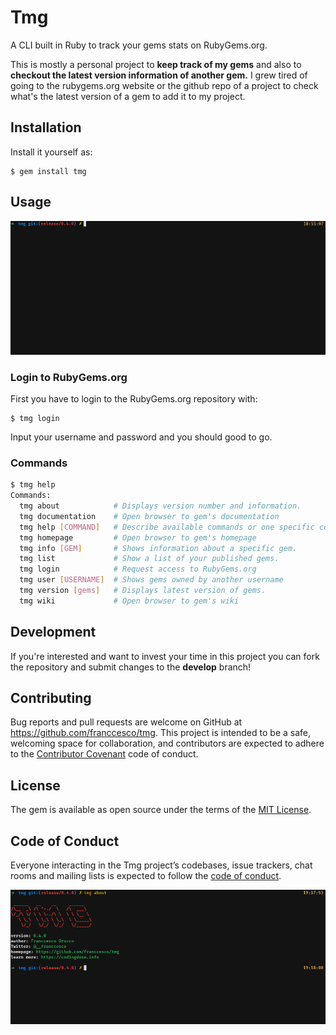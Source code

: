 # Tmg
A CLI built in Ruby to track your gems stats on RubyGems.org.

This is mostly a personal project to **keep track of my gems** and also to **checkout the latest version information of another gem.** I grew tired of going to the rubygems.org website or the github repo of a project to check what's the latest version of a gem to add it to my project.

## Installation

Install it yourself as:

    $ gem install tmg

## Usage
![TMG Usage](assets/tmg_usage.gif)

### Login to RubyGems.org
First you have to login to the RubyGems.org repository with:

    $ tmg login

Input your username and password and you should good to go.

### Commands
```sh
$ tmg help
Commands:
  tmg about            # Displays version number and information.
  tmg documentation    # Open browser to gem's documentation
  tmg help [COMMAND]   # Describe available commands or one specific command
  tmg homepage         # Open browser to gem's homepage
  tmg info [GEM]       # Shows information about a specific gem.
  tmg list             # Show a list of your published gems.
  tmg login            # Request access to RubyGems.org
  tmg user [USERNAME]  # Shows gems owned by another username
  tmg version [gems]   # Displays latest version of gems.
  tmg wiki             # Open browser to gem's wiki
```

## Development
If you're interested and want to invest your time in this project you can fork the repository and submit changes to the **develop** branch!

## Contributing

Bug reports and pull requests are welcome on GitHub at https://github.com/franccesco/tmg. This project is intended to be a safe, welcoming space for collaboration, and contributors are expected to adhere to the [Contributor Covenant](http://contributor-covenant.org) code of conduct.

## License

The gem is available as open source under the terms of the [MIT License](https://opensource.org/licenses/MIT).

## Code of Conduct

Everyone interacting in the Tmg project’s codebases, issue trackers, chat rooms and mailing lists is expected to follow the [code of conduct](https://github.com/[USERNAME]/tmg/blob/master/CODE_OF_CONDUCT.md).

![About](assets/tmg_about.png)
